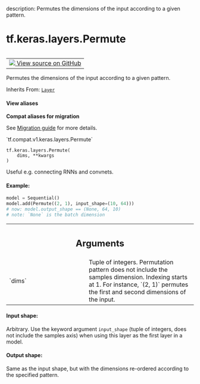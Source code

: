 description: Permutes the dimensions of the input according to a given pattern.

<div itemscope itemtype="http://developers.google.com/ReferenceObject">
<meta itemprop="name" content="tf.keras.layers.Permute" />
<meta itemprop="path" content="Stable" />
<meta itemprop="property" content="__init__"/>
<meta itemprop="property" content="__new__"/>
</div>

# tf.keras.layers.Permute

<!-- Insert buttons and diff -->

<table class="tfo-notebook-buttons tfo-api nocontent" align="left">
<td>
  <a target="_blank" href="https://github.com/tensorflow/tensorflow/blob/r2.3/tensorflow/python/keras/layers/core.py#L554-L608">
    <img src="https://www.tensorflow.org/images/GitHub-Mark-32px.png" />
    View source on GitHub
  </a>
</td>
</table>



Permutes the dimensions of the input according to a given pattern.

Inherits From: [`Layer`](../../../tf/keras/layers/Layer.md)

<section class="expandable">
  <h4 class="showalways">View aliases</h4>
  <p>
<b>Compat aliases for migration</b>
<p>See
<a href="https://www.tensorflow.org/guide/migrate">Migration guide</a> for
more details.</p>
<p>`tf.compat.v1.keras.layers.Permute`</p>
</p>
</section>

<pre class="devsite-click-to-copy prettyprint lang-py tfo-signature-link">
<code>tf.keras.layers.Permute(
    dims, **kwargs
)
</code></pre>



<!-- Placeholder for "Used in" -->

Useful e.g. connecting RNNs and convnets.

#### Example:



```python
model = Sequential()
model.add(Permute((2, 1), input_shape=(10, 64)))
# now: model.output_shape == (None, 64, 10)
# note: `None` is the batch dimension
```

<!-- Tabular view -->
 <table class="responsive fixed orange">
<colgroup><col width="214px"><col></colgroup>
<tr><th colspan="2"><h2 class="add-link">Arguments</h2></th></tr>

<tr>
<td>
`dims`
</td>
<td>
Tuple of integers. Permutation pattern does not include the
samples dimension. Indexing starts at 1.
For instance, `(2, 1)` permutes the first and second dimensions
of the input.
</td>
</tr>
</table>



#### Input shape:

Arbitrary. Use the keyword argument `input_shape`
(tuple of integers, does not include the samples axis)
when using this layer as the first layer in a model.



#### Output shape:

Same as the input shape, but with the dimensions re-ordered according
to the specified pattern.


